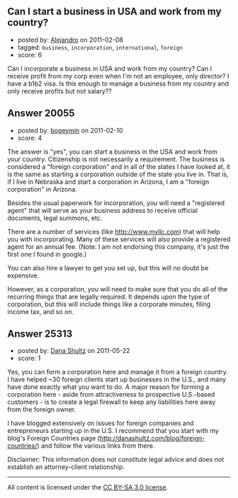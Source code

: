 ## Can I start a business in USA and work from my country?

- posted by: [Alejandro](https://stackexchange.com/users/-1/7162-alejandro) on 2011-02-08
- tagged: `business`, `incorporation`, `international`, `foreign`
- score: 6

Can I incorporate a business in USA and work from my country? Can I receive profit from my corp even when I'm not an employee, only director? I have a b1b2 visa. Is this enough to manage a business from my country and only receive profits but not salary??


## Answer 20055

- posted by: [bogeymin](https://stackexchange.com/users/-1/7166-bogeymin) on 2011-02-10
- score: 4

The answer is "yes", you can start a business in the USA and work from your country. Citizenship is not necessarily a requirement. The business is considered a "foreign corporation" and in all of the states I have looked at, it is the same as starting a corporation outside of the state you live in. That is, if I live in Nebraska and start a corporation in Arizona, I am a "foreign corporation" in Arizona.

Besides the usual paperwork for incorporation, you will need a "registered agent" that will serve as your business address to receive official documents, legal summons, etc.

There are a number of services (like http://www.myllc.com) that will help you with incorporating. Many of these services will also provide a registered agent for an annual fee. (Note: I am not endorsing this company, it's just the first one I found in google.)

You can also hire a lawyer to get you set up, but this will no doubt be expensive.

However, as a corporation, you will need to make sure that you do all of the recurring things that are legally required. It depends upon the type of corporation, but this will include things like a corporate minutes, filing income tax, and so on.


## Answer 25313

- posted by: [Dana Shultz](https://stackexchange.com/users/-1/1841-dana-shultz) on 2011-05-22
- score: 1

Yes, you can form a corporation here and manage it from a foreign country. I have helped ~30 foreign clients start up businesses in the U.S., and many have done exactly what you want to do. A major reason for forming a corporation here - aside from attractiveness to prospective U.S.-based customers - is to create a legal firewall to keep any liabilities here away from the foreign owner.

I have blogged extensively on issues for foreign companies and entrepreneurs starting up in the U.S. I recommend that you start with my blog's Foreign Countries page (http://danashultz.com/blog/foreign-countries/) and follow the various links from there.

Disclaimer: This information does not constitute legal advice and does not establish an attorney-client relationship.



---

All content is licensed under the [CC BY-SA 3.0 license](https://creativecommons.org/licenses/by-sa/3.0/).
